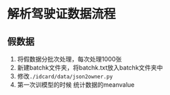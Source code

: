 # 解析驾驶证数据流程

## 假数据
1. 将假数据分批次处理，每次处理1000张
2. 新建batchk文件夹，将batchk.txt放入batchk文件夹中
2. 修改``` ./idcard/data/json2owner.py ``` 
3. 第一次训模型的时候 统计数据的meanvalue